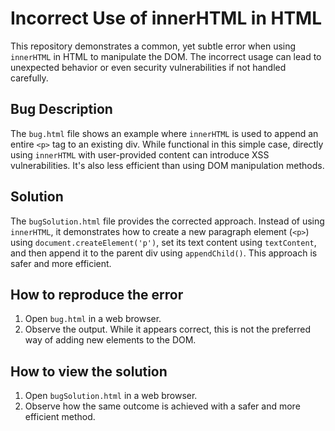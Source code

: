 # Incorrect Use of innerHTML in HTML

This repository demonstrates a common, yet subtle error when using `innerHTML` in HTML to manipulate the DOM.  The incorrect usage can lead to unexpected behavior or even security vulnerabilities if not handled carefully.

## Bug Description

The `bug.html` file shows an example where `innerHTML` is used to append an entire `<p>` tag to an existing div. While functional in this simple case, directly using `innerHTML` with user-provided content can introduce XSS vulnerabilities.  It's also less efficient than using DOM manipulation methods.

## Solution

The `bugSolution.html` file provides the corrected approach. Instead of using `innerHTML`, it demonstrates how to create a new paragraph element (`<p>`) using `document.createElement('p')`, set its text content using `textContent`, and then append it to the parent div using `appendChild()`. This approach is safer and more efficient.

## How to reproduce the error

1. Open `bug.html` in a web browser.
2. Observe the output. While it appears correct, this is not the preferred way of adding new elements to the DOM.

## How to view the solution

1. Open `bugSolution.html` in a web browser.
2. Observe how the same outcome is achieved with a safer and more efficient method.
